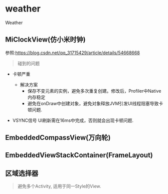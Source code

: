 # weather
Weather

## MiClockView(仿小米时钟)

参照:https://blog.csdn.net/qq_31715429/article/details/54668668
> 碰到的问题

- 卡顿严重
  * 解决方案
    - 保存不变元素的实例，避免多次重复创建。修改后，Profiler中Native内存稳定
    - 避免在onDraw中创建对象，避免对象释放JVM引发UI线程阻塞导致卡顿问题.

- VSYNC信号
  UI刷新需在16ms中完成，否则就会出现卡顿问题.

## EmbeddedCompassView(万向轮)

## EmbeddedViewStackContainer(FrameLayout)

## 区域选择器
	
> 避免多个Activity, 适用于同一Style的View.